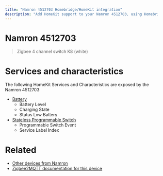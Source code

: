 ```yaml
---
title: "Namron 4512703 Homebridge/HomeKit integration"
description: "Add HomeKit support to your Namron 4512703, using Homebridge, Zigbee2MQTT and homebridge-z2m."
---
```

<!---
This file has been GENERATED using src/docgen/docgen.ts
DO NOT EDIT THIS FILE MANUALLY!
-->
# Namron 4512703
> Zigbee 4 channel switch K8 (white)


# Services and characteristics
The following HomeKit Services and Characteristics are exposed by
the Namron 4512703

* [Battery](../../battery.md)
  * Battery Level
  * Charging State
  * Status Low Battery
* [Stateless Programmable Switch](../../action.md)
  * Programmable Switch Event
  * Service Label Index


# Related
* [Other devices from Namron](../index.md#namron)
* [Zigbee2MQTT documentation for this device](https://www.zigbee2mqtt.io/devices/4512703.html)
